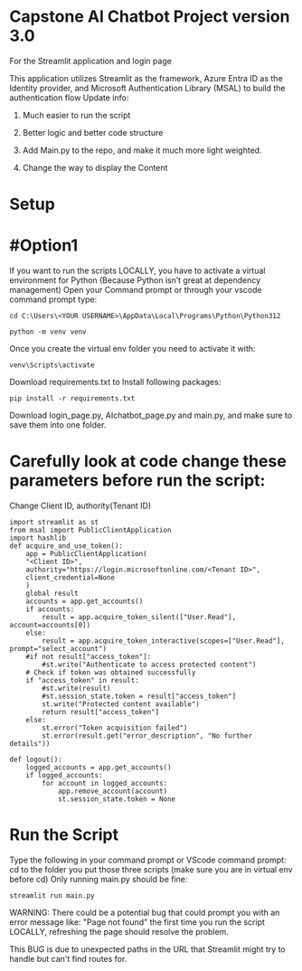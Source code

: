 # Capstone AI Chatbot Project version 3.0 
For the Streamlit application and login page 

This application utilizes Streamlit as the framework, Azure Entra ID as the Identity provider, and Microsoft Authentication Library (MSAL) to build the authentication flow
Update info: 
1. Much easier to run the script
    
2. Better logic and better code structure 
    
3. Add Main.py to the repo, and make it much more light weighted.
    
4. Change the way to display the Content

# Setup
# #Option1 
If you want to run the scripts LOCALLY, you have to activate a virtual environment for Python (Because Python isn’t great at dependency management)
Open your Command prompt or through your vscode command prompt type: 
```
cd C:\Users\<YOUR USERNAME>\AppData\Local\Programs\Python\Python312
```
```
python -m venv venv
```
Once you create the virtual env folder you need to activate it with:
```
venv\Scripts\activate
```
Download requirements.txt to Install following packages:
```
pip install -r requirements.txt
```
Download login_page.py, AIchatbot_page.py and main.py, and make sure to save them into one folder.
# Carefully look at code change these parameters before run the script:
Change Client ID, authority(Tenant ID) 
```
import streamlit as st
from msal import PublicClientApplication
import hashlib
def acquire_and_use_token():
    app = PublicClientApplication(
    "<Client ID>",
    authority="https://login.microsoftonline.com/<Tenant ID>",
    client_credential=None
    )
    global result
    accounts = app.get_accounts()
    if accounts:
        result = app.acquire_token_silent(["User.Read"], account=accounts[0])
    else:
        result = app.acquire_token_interactive(scopes=["User.Read"], prompt="select_account")
    #if not result["access_token"]:
        #st.write("Authenticate to access protected content")
    # Check if token was obtained successfully
    if "access_token" in result:
        #st.write(result)
        #st.session_state.token = result["access_token"]
        st.write("Protected content available")
        return result["access_token"]
    else:
        st.error("Token acquisition failed")
        st.error(result.get("error_description", "No further details"))

def logout():
    logged_accounts = app.get_accounts()
    if logged_accounts:
        for account in logged_accounts:
            app.remove_account(account)
            st.session_state.token = None

```
# Run the Script 
Type the following in your command prompt or VScode command prompt:
cd to the folder you put those three scripts (make sure you are in virtual env before cd) Only running main.py should be fine:  
```
streamlit run main.py
```
WARNING: 
There could be a potential bug that could prompt you with an error message like: "Page not found"  the first time you run the script LOCALLY, refreshing the page should resolve the problem.

This BUG is due to unexpected paths in the URL that Streamlit might try to handle but can't find routes for.
